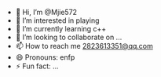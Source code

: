 - 👋 Hi, I’m @Mjie572
- 👀 I’m interested in playing
- 🌱 I’m currently learning c++
- 💞️ I’m looking to collaborate on ...
- 📫 How to reach me 2823613351@qq.com
- 😄 Pronouns: enfp
- ⚡ Fun fact: ...

<!---
Mjie572/Mjie572 is a ✨ special ✨ repository because its `README.md` (this file) appears on your GitHub profile.
You can click the Preview link to take a look at your changes.
--->
